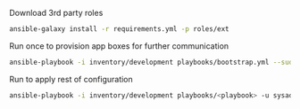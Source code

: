 Download 3rd party roles
```bash
ansible-galaxy install -r requirements.yml -p roles/ext
```

Run once to provision app boxes for further communication
```bash
ansible-playbook -i inventory/development playbooks/bootstrap.yml --sudo -k -u <username>
```

Run to apply rest of configuration
```bash
ansible-playbook -i inventory/development playbooks/<playbook> -u sysadmin --sudo --ask-vault
```
